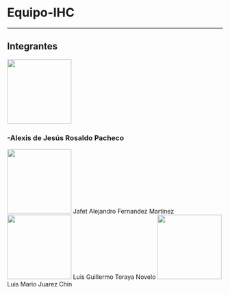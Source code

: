 # Equipo-IHC


---
## Integrantes


<img src="https://user-images.githubusercontent.com/77130670/131581639-38f7827a-8a91-4e4e-b8d2-a647ed21cdeb.jpg" width="150">

### -Alexis de Jesús Rosaldo Pacheco

<img src="https://avatars.githubusercontent.com/u/44063598?s=400&u=6a633bedcb70ba5dd4225c88a8e62d629de9f6b9&v=4" width="150">
Jafet Alejandro Fernandez Martinez 

<img src="https://avatars.githubusercontent.com/u/56088634?s=96&v=4" width="150">
Luis Guillermo Toraya Novelo 

<img src="https://avatars.githubusercontent.com/u/60666408?v=4" width="150">
Luis Mario Juarez Chin
